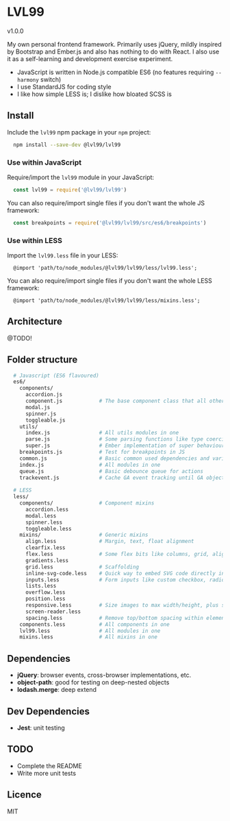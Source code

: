# LVL99

v1.0.0

My own personal frontend framework. Primarily uses jQuery, mildly inspired by Bootstrap and Ember.js and also has
nothing to do with React. I also use it as a self-learning and development exercise experiment.

* JavaScript is written in Node.js compatible ES6 (no features requiring `--harmony` switch)
* I use StandardJS for coding style
* I like how simple LESS is; I dislike how bloated SCSS is


## Install

Include the `lvl99` npm package in your `npm` project: 

```bash
  npm install --save-dev @lvl99/lvl99
```


### Use within JavaScript

Require/import the `lvl99` module in your JavaScript:

```javascript
  const lvl99 = require('@lvl99/lvl99')
```

You can also require/import single files if you don't want the whole JS framework:

```javascript
  const breakpoints = require('@lvl99/lvl99/src/es6/breakpoints')
```


### Use within LESS

Import the `lvl99.less` file in your LESS:

```less
  @import 'path/to/node_modules/@lvl99/lvl99/less/lvl99.less';
```

You can also require/import single files if you don't want the whole LESS framework:

```less
  @import 'path/to/node_modules/@lvl99/lvl99/less/mixins.less';
```


## Architecture

@TODO!


## Folder structure

```bash
  # Javascript (ES6 flavoured)
  es6/
    components/
      accordion.js
      component.js            # The base component class that all other components inherit
      modal.js
      spinner.js 
      toggleable.js 
    utils/
      index.js                # All utils modules in one
      parse.js                # Some parsing functions like type coercion, etc.
      super.js                # Ember implementation of super behaviour
    breakpoints.js            # Test for breakpoints in JS 
    common.js                 # Basic common used dependencies and variables
    index.js                  # All modules in one
    queue.js                  # Basic debounce queue for actions
    trackevent.js             # Cache GA event tracking until GA object loaded
    
  # LESS
  less/
    components/               # Component mixins
      accordion.less 
      modal.less
      spinner.less
      toggleable.less
    mixins/                   # Generic mixins
      align.less              # Margin, text, float alignment
      clearfix.less
      flex.less               # Some flex bits like columns, grid, alignment, etc.
      gradients.less
      grid.less               # Scaffolding
      inline-svg-code.less    # Quick way to embed SVG code directly in CSS
      inputs.less             # Form inputs like custom checkbox, radio, switch
      lists.less
      overflow.less
      position.less         
      responsive.less         # Size images to max width/height, plus show/hide elements based on breakpoints
      screen-reader.less
      spacing.less            # Remove top/bottom spacing within elements
    components.less           # All components in one
    lvl99.less                # All modules in one
    mixins.less               # All mixins in one
```


## Dependencies

* **jQuery**: browser events, cross-browser implementations, etc.
* **object-path**: good for testing on deep-nested objects
* **lodash.merge**: deep extend


## Dev Dependencies

* **Jest**: unit testing


## TODO

* Complete the README
* Write more unit tests


## Licence

MIT
